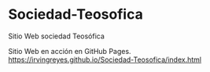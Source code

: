 # Sociedad-Teosofica
Sitio Web sociedad Teosófica

Sitio Web en acción en GitHub Pages.
https://irvingreyes.github.io/Sociedad-Teosofica/index.html
